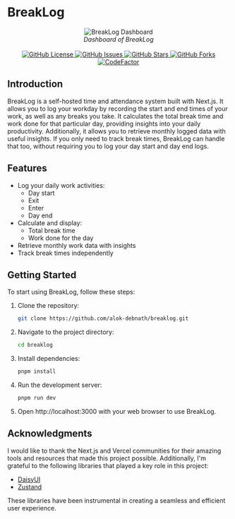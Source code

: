 # BreakLog

<div align="center">
    <img src="https://i.ibb.co/jZYR6S2/breaklog.png" alt="BreakLog Dashboard">
    <br/>
    <i>Dashboard of BreakLog</i>
    <br/><br/>
    <a href="https://github.com/alok-debnath/breaklog/blob/main/LICENSE" target="_blank">
        <img alt="GitHub License" src="https://img.shields.io/github/license/alok-debnath/breaklog?style=flat-square" />
    </a>
    <a href="https://github.com/alok-debnath/breaklog/issues" target="_blank">
        <img alt="GitHub Issues" src="https://img.shields.io/github/issues/alok-debnath/breaklog?style=flat-square" />
    </a>
    <a href="https://github.com/alok-debnath/breaklog/stargazers" target="_blank">
        <img alt="GitHub Stars" src="https://img.shields.io/github/stars/alok-debnath/breaklog?style=flat-square" />
    </a>
    <a href="https://github.com/alok-debnath/breaklog/network" target="_blank">
        <img alt="GitHub Forks" src="https://img.shields.io/github/forks/alok-debnath/breaklog?style=flat-square" />
    </a>
    <a href="https://www.codefactor.io/repository/github/alok-debnath/breaklog"><img src="https://www.codefactor.io/repository/github/alok-debnath/breaklog/badge" alt="CodeFactor" /></a>
</div>

<!-- [![Vercel Production Status](https://vercel-status-badge.vercel.app/alok-debnath/breaklog)](https://vercel.com/alokdebnath/breaklog) -->

## Introduction

BreakLog is a self-hosted time and attendance system built with Next.js. It allows you to log your workday by recording the start and end times of your work, as well as any breaks you take. It calculates the total break time and work done for that particular day, providing insights into your daily productivity. Additionally, it allows you to retrieve monthly logged data with useful insights. If you only need to track break times, BreakLog can handle that too, without requiring you to log your day start and day end logs.

## Features

- Log your daily work activities:
  - Day start
  - Exit
  - Enter
  - Day end
- Calculate and display:
  - Total break time
  - Work done for the day
- Retrieve monthly work data with insights
- Track break times independently

## Getting Started

To start using BreakLog, follow these steps:

1. Clone the repository:

   ```bash
   git clone https://github.com/alok-debnath/breaklog.git
   ```

2. Navigate to the project directory:

   ```bash
   cd breaklog
   ```

3. Install dependencies:

   ```bash
   pnpm install
   ```

4. Run the development server:

   ```bash
   pnpm run dev
   ```

5. Open http://localhost:3000 with your web browser to use BreakLog.

## Acknowledgments

I would like to thank the Next.js and Vercel communities for their amazing tools and resources that made this project possible. Additionally, I'm grateful to the following libraries that played a key role in this project:

- [DaisyUI](https://daisyui.com/)
- [Zustand](https://github.com/pmndrs/zustand)

These libraries have been instrumental in creating a seamless and efficient user experience.

